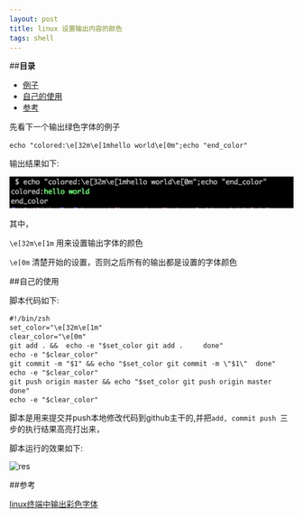 ```yaml
---
layout: post
title: linux 设置输出内容的颜色
tags: shell
---
```


##**目录**
* [例子](#例子)
* [自己的使用](#my)
* [参考](#参考)


<a id="例子"></a>
先看下一个输出绿色字体的例子

`echo "colored:\e[32m\e[1mhello world\e[0m";echo "end_color"`

输出结果如下:

![例子](/image/color.png)

其中，

`\e[32m\e[1m` 用来设置输出字体的颜色

`\e[0m` 清楚开始的设置，否则之后所有的输出都是设置的字体颜色

<a id="my"></a>
##自己的使用

脚本代码如下:

```
#!/bin/zsh
set_color="\e[32m\e[1m"
clear_color="\e[0m"
git add . &&  echo -e "$set_color git add .     done"
echo -e "$clear_color"
git commit -m "$1" && echo "$set_color git commit -m \"$1\"  done"
echo -e "$clear_color"
git push origin master && echo "$set_color git push origin master done"
echo -e "$clear_color"
```

脚本是用来提交并push本地修改代码到github主干的,并把`add, commit push `三步的执行结果高亮打出来，

脚本运行的效果如下:

![res](/image/add_commit_push_res.png)

<a id="参考"></a>
##参考

[linux终端中输出彩色字体](http://basiccoder.com/output-colorful-words-in-terminal.html)



